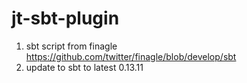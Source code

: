 # jt-sbt-plugin

1. sbt script from finagle
   https://github.com/twitter/finagle/blob/develop/sbt
2. update to sbt to latest 0.13.11